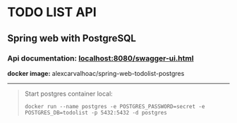 # TODO LIST API

## Spring web with PostgreSQL

### Api documentation: [localhost:8080/swagger-ui.html](http://localhost:8080/swagger-ui.html#/)

__docker image:__ alexcarvalhoac/spring-web-todolist-postgres 

---
> Start postgres container local: 
>```
>docker run --name postgres -e POSTGRES_PASSWORD=secret -e POSTGRES_DB=todolist -p 5432:5432 -d postgres
>```